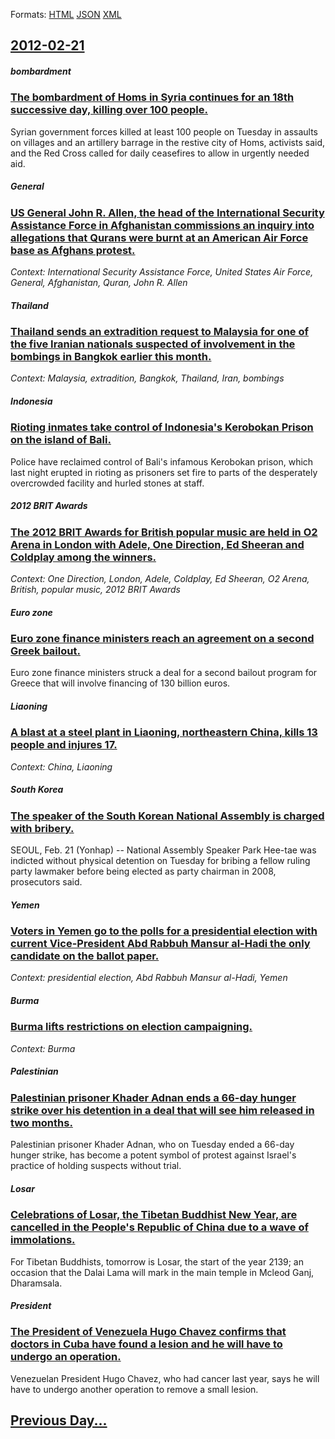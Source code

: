 
Formats: [HTML](2012/02/21/index.html)  [JSON](2012/02/21/index.json)  [XML](2012/02/21/index.xml)  

## [2012-02-21](/news/2012/02/21/index.md)

##### bombardment
### [The bombardment of Homs in Syria continues for an 18th successive day, killing over 100 people. ](/news/2012/02/21/the-bombardment-of-homs-in-syria-continues-for-an-18th-successive-day-killing-over-100-people.md)
Syrian government forces killed at least 100 people on Tuesday in assaults on villages and an artillery barrage in the restive city of Homs, activists said, and the Red Cross called for daily ceasefires to allow in urgently needed aid.

##### General
### [US General John R. Allen, the head of the International Security Assistance Force in Afghanistan commissions an inquiry into allegations that Qurans were burnt at an American Air Force base as Afghans protest. ](/news/2012/02/21/us-general-john-r-allen-the-head-of-the-international-security-assistance-force-in-afghanistan-commissions-an-inquiry-into-allegations-tha.md)
_Context: International Security Assistance Force, United States Air Force, General, Afghanistan, Quran, John R. Allen_

##### Thailand
### [Thailand sends an extradition request to Malaysia for one of the five Iranian nationals suspected of involvement in the bombings in Bangkok earlier this month. ](/news/2012/02/21/thailand-sends-an-extradition-request-to-malaysia-for-one-of-the-five-iranian-nationals-suspected-of-involvement-in-the-bombings-in-bangkok.md)
_Context: Malaysia, extradition, Bangkok, Thailand, Iran, bombings_

##### Indonesia
### [Rioting inmates take control of Indonesia's Kerobokan Prison on the island of Bali. ](/news/2012/02/21/rioting-inmates-take-control-of-indonesia-s-kerobokan-prison-on-the-island-of-bali.md)
Police have reclaimed control of Bali&#039;s infamous Kerobokan prison, which last night erupted in rioting as prisoners set fire to parts of the desperately overcrowded facility and hurled stones at staff.

##### 2012 BRIT Awards
### [The 2012 BRIT Awards for British popular music are held in O2 Arena in London with Adele, One Direction, Ed Sheeran and Coldplay among the winners. ](/news/2012/02/21/the-2012-brit-awards-for-british-popular-music-are-held-in-o2-arena-in-london-with-adele-one-direction-ed-sheeran-and-coldplay-among-the-w.md)
_Context: One Direction, London, Adele, Coldplay, Ed Sheeran, O2 Arena, British, popular music, 2012 BRIT Awards_

##### Euro zone
### [Euro zone finance ministers reach an agreement on a second Greek bailout. ](/news/2012/02/21/euro-zone-finance-ministers-reach-an-agreement-on-a-second-greek-bailout.md)
Euro zone finance ministers struck a deal for a second bailout program for Greece that will involve financing of 130 billion euros.

##### Liaoning
### [A blast at a steel plant in Liaoning, northeastern China, kills 13 people and injures 17. ](/news/2012/02/21/a-blast-at-a-steel-plant-in-liaoning-northeastern-china-kills-13-people-and-injures-17.md)
_Context: China, Liaoning_

##### South Korea
### [The speaker of the South Korean National Assembly is charged with bribery. ](/news/2012/02/21/the-speaker-of-the-south-korean-national-assembly-is-charged-with-bribery.md)
SEOUL, Feb. 21 (Yonhap) -- National Assembly Speaker Park Hee-tae was indicted without physical detention on Tuesday for bribing a fellow ruling party lawmaker before being elected as party chairman in 2008, prosecutors said.

##### Yemen
### [Voters in Yemen go to the polls for a presidential election with current Vice-President Abd Rabbuh Mansur al-Hadi the only candidate on the ballot paper. ](/news/2012/02/21/voters-in-yemen-go-to-the-polls-for-a-presidential-election-with-current-vice-president-abd-rabbuh-mansur-al-hadi-the-only-candidate-on-the.md)
_Context: presidential election, Abd Rabbuh Mansur al-Hadi, Yemen_

##### Burma
### [Burma lifts restrictions on election campaigning. ](/news/2012/02/21/burma-lifts-restrictions-on-election-campaigning.md)
_Context: Burma_

##### Palestinian
### [Palestinian prisoner Khader Adnan ends a 66-day hunger strike over his detention in a deal that will see him released in two months. ](/news/2012/02/21/palestinian-prisoner-khader-adnan-ends-a-66-day-hunger-strike-over-his-detention-in-a-deal-that-will-see-him-released-in-two-months.md)
Palestinian prisoner Khader Adnan, who on Tuesday ended a 66-day hunger strike, has become a potent symbol of protest against Israel&#39;s practice of holding suspects without trial.

##### Losar
### [Celebrations of Losar, the Tibetan Buddhist New Year, are cancelled in the People's Republic of China due to a wave of immolations. ](/news/2012/02/21/celebrations-of-losar-the-tibetan-buddhist-new-year-are-cancelled-in-the-people-s-republic-of-china-due-to-a-wave-of-immolations.md)
For Tibetan Buddhists, tomorrow is Losar, the start of the year 2139; an occasion that the Dalai Lama will mark in the main temple in Mcleod Ganj, Dharamsala.

##### President
### [The President of Venezuela Hugo Chavez confirms that doctors in Cuba have found a lesion and he will have to undergo an operation. ](/news/2012/02/21/the-president-of-venezuela-hugo-cha-vez-confirms-that-doctors-in-cuba-have-found-a-lesion-and-he-will-have-to-undergo-an-operation.md)
Venezuelan President Hugo Chavez, who had cancer last year, says he will have to undergo another operation to remove a small lesion.

## [Previous Day...](/news/2012/02/20/index.md)

